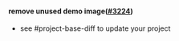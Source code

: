 #### remove unused demo image([#3224](https://github.com/shopsys/shopsys/pull/3224))

-   see #project-base-diff to update your project
